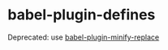 # babel-plugin-defines

Deprecated: use [babel-plugin-minify-replace](https://www.npmjs.com/package/babel-plugin-minify-replace)

